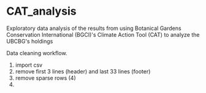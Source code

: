 # CAT_analysis
Exploratory data analysis of the results from using Botanical Gardens Conservation International (BGCI)'s Climate Action Tool (CAT) to analyze the UBCBG's holdings

Data cleaning workflow.
1. import csv
2. remove first 3 lines (header) and last 33 lines (footer)
3. remove sparse rows (4)
4. 
